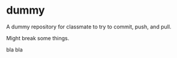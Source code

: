 # dummy

A dummy repository for classmate to try to commit, push, and pull.

Might break some things. 

bla bla
